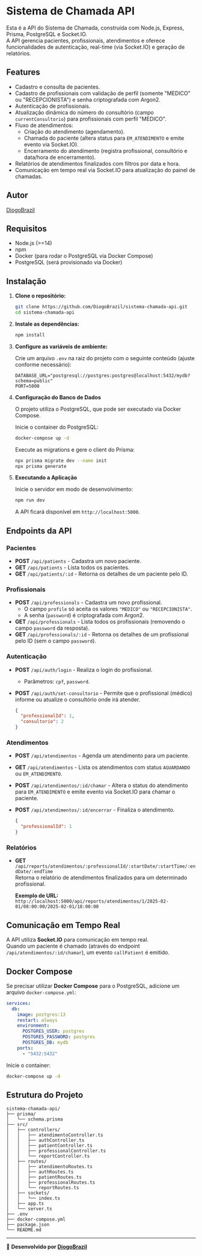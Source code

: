# Sistema de Chamada API

Esta é a API do Sistema de Chamada, construída com Node.js, Express, Prisma, PostgreSQL e Socket.IO.  
A API gerencia pacientes, profissionais, atendimentos e oferece funcionalidades de autenticação, real-time (via Socket.IO) e geração de relatórios.

## Features

- Cadastro e consulta de pacientes.
- Cadastro de profissionais com validação de perfil (somente "MEDICO" ou "RECEPCIONISTA") e senha criptografada com Argon2.
- Autenticação de profissionais.
- Atualização dinâmica do número do consultório (campo `currentConsultorio`) para profissionais com perfil "MEDICO".
- Fluxo de atendimentos:
  - Criação do atendimento (agendamento).
  - Chamada do paciente (altera status para `EM_ATENDIMENTO` e emite evento via Socket.IO).
  - Encerramento do atendimento (registra profissional, consultório e data/hora de encerramento).
- Relatórios de atendimentos finalizados com filtros por data e hora.
- Comunicação em tempo real via Socket.IO para atualização do painel de chamadas.

## Autor

[DiogoBrazil](https://github.com/DiogoBrazil)

## Requisitos

- Node.js (>=14)
- npm
- Docker (para rodar o PostgreSQL via Docker Compose)
- PostgreSQL (será provisionado via Docker)

## Instalação

1. **Clone o repositório:**

   ```bash
   git clone https://github.com/DiogoBrazil/sistema-chamada-api.git
   cd sistema-chamada-api
   ```

2. **Instale as dependências:**

   ```bash
   npm install
   ```

3. **Configure as variáveis de ambiente:**

   Crie um arquivo `.env` na raiz do projeto com o seguinte conteúdo (ajuste conforme necessário):

   ```env
   DATABASE_URL="postgresql://postgres:postgres@localhost:5432/mydb?schema=public"
   PORT=5000
   ```

4. **Configuração do Banco de Dados**

   O projeto utiliza o PostgreSQL, que pode ser executado via Docker Compose.

   Inicie o container do PostgreSQL:

   ```bash
   docker-compose up -d
   ```

   Execute as migrations e gere o client do Prisma:

   ```bash
   npx prisma migrate dev --name init
   npx prisma generate
   ```

5. **Executando a Aplicação**

   Inicie o servidor em modo de desenvolvimento:

   ```bash
   npm run dev
   ```

   A API ficará disponível em `http://localhost:5000`.

## Endpoints da API

### Pacientes

- **POST** `/api/patients` - Cadastra um novo paciente.
- **GET** `/api/patients` - Lista todos os pacientes.
- **GET** `/api/patients/:id` - Retorna os detalhes de um paciente pelo ID.

### Profissionais

- **POST** `/api/professionals` - Cadastra um novo profissional.
  - O campo `profile` só aceita os valores `"MEDICO"` ou `"RECEPCIONISTA"`.
  - A senha (`password`) é criptografada com Argon2.
- **GET** `/api/professionals` - Lista todos os profissionais (removendo o campo `password` da resposta).
- **GET** `/api/professionals/:id` - Retorna os detalhes de um profissional pelo ID (sem o campo `password`).

### Autenticação

- **POST** `/api/auth/login` - Realiza o login do profissional.
  - Parâmetros: `cpf`, `password`.
- **POST** `/api/auth/set-consultorio` - Permite que o profissional (médico) informe ou atualize o consultório onde irá atender.

   ```json
   {
     "professionalId": 1,
     "consultorio": 2
   }
   ```

### Atendimentos

- **POST** `/api/atendimentos` - Agenda um atendimento para um paciente.
- **GET** `/api/atendimentos` - Lista os atendimentos com status `AGUARDANDO` ou `EM_ATENDIMENTO`.
- **POST** `/api/atendimentos/:id/chamar` - Altera o status do atendimento para `EM_ATENDIMENTO` e emite evento via Socket.IO para chamar o paciente.
- **POST** `/api/atendimentos/:id/encerrar` - Finaliza o atendimento.

   ```json
   {
     "professionalId": 1
   }
   ```

### Relatórios

- **GET** `/api/reports/atendimentos/:professionalId/:startDate/:startTime/:endDate/:endTime`  
  Retorna o relatório de atendimentos finalizados para um determinado profissional.

  **Exemplo de URL:**  
  `http://localhost:5000/api/reports/atendimentos/1/2025-02-01/08:00:00/2025-02-01/18:00:00`

## Comunicação em Tempo Real

A API utiliza **Socket.IO** para comunicação em tempo real.  
Quando um paciente é chamado (através do endpoint `/api/atendimentos/:id/chamar`), um evento `callPatient` é emitido.

## Docker Compose

Se precisar utilizar **Docker Compose** para o PostgreSQL, adicione um arquivo `docker-compose.yml`:

```yaml
services:
  db:
    image: postgres:13
    restart: always
    environment:
      POSTGRES_USER: postgres
      POSTGRES_PASSWORD: postgres
      POSTGRES_DB: mydb
    ports:
      - "5432:5432"
```

Inicie o container:

```bash
docker-compose up -d
```

## Estrutura do Projeto

```
sistema-chamada-api/
├── prisma/
│   └── schema.prisma
├── src/
│   ├── controllers/
│   │   ├── atendimentoController.ts
│   │   ├── authController.ts
│   │   ├── patientController.ts
│   │   ├── professionalController.ts
│   │   └── reportController.ts
│   ├── routes/
│   │   ├── atendimentoRoutes.ts
│   │   ├── authRoutes.ts
│   │   ├── patientRoutes.ts
│   │   ├── professionalRoutes.ts
│   │   └── reportRoutes.ts
│   ├── sockets/
│   │   └── index.ts
│   ├── app.ts
│   └── server.ts
├── .env
├── docker-compose.yml
├── package.json
└── README.md
```

---

🚀 **Desenvolvido por [DiogoBrazil](https://github.com/DiogoBrazil)**  